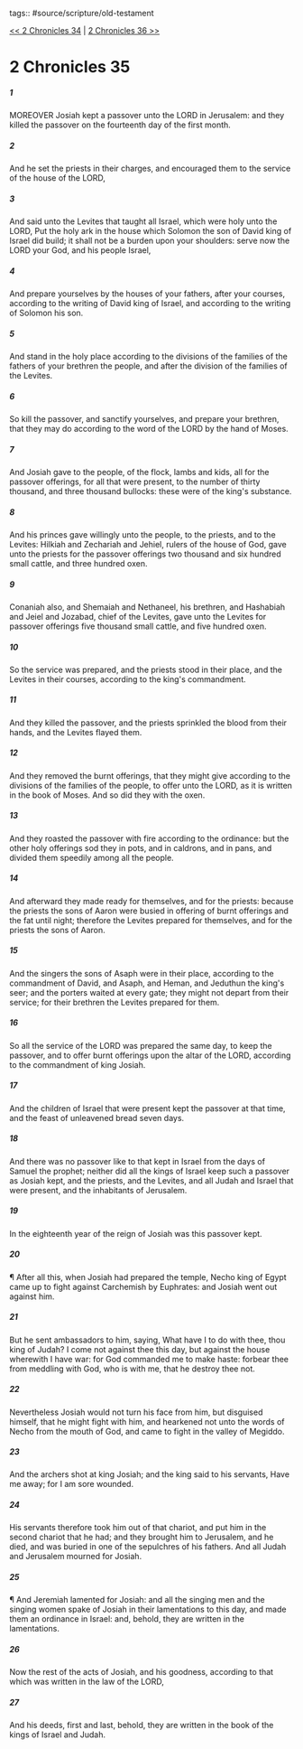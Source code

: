 tags:: #source/scripture/old-testament

[<< 2 Chronicles 34](/old-testament/14_2_Chronicles/2_Chronicles_34.md) | [2 Chronicles 36 >>](/old-testament/14_2_Chronicles/2_Chronicles_36.md)

# 2 Chronicles 35

##### 1

MOREOVER Josiah kept a passover unto the LORD in Jerusalem: and they killed the passover on the fourteenth day of the first month.

##### 2

And he set the priests in their charges, and encouraged them to the service of the house of the LORD,

##### 3

And said unto the Levites that taught all Israel, which were holy unto the LORD, Put the holy ark in the house which Solomon the son of David king of Israel did build; it shall not be a burden upon your shoulders: serve now the LORD your God, and his people Israel,

##### 4

And prepare yourselves by the houses of your fathers, after your courses, according to the writing of David king of Israel, and according to the writing of Solomon his son.

##### 5

And stand in the holy place according to the divisions of the families of the fathers of your brethren the people, and after the division of the families of the Levites.

##### 6

So kill the passover, and sanctify yourselves, and prepare your brethren, that they may do according to the word of the LORD by the hand of Moses.

##### 7

And Josiah gave to the people, of the flock, lambs and kids, all for the passover offerings, for all that were present, to the number of thirty thousand, and three thousand bullocks: these were of the king's substance.

##### 8

And his princes gave willingly unto the people, to the priests, and to the Levites: Hilkiah and Zechariah and Jehiel, rulers of the house of God, gave unto the priests for the passover offerings two thousand and six hundred small cattle, and three hundred oxen.

##### 9

Conaniah also, and Shemaiah and Nethaneel, his brethren, and Hashabiah and Jeiel and Jozabad, chief of the Levites, gave unto the Levites for passover offerings five thousand small cattle, and five hundred oxen.

##### 10

So the service was prepared, and the priests stood in their place, and the Levites in their courses, according to the king's commandment.

##### 11

And they killed the passover, and the priests sprinkled the blood from their hands, and the Levites flayed them.

##### 12

And they removed the burnt offerings, that they might give according to the divisions of the families of the people, to offer unto the LORD, as it is written in the book of Moses. And so did they with the oxen.

##### 13

And they roasted the passover with fire according to the ordinance: but the other holy offerings sod they in pots, and in caldrons, and in pans, and divided them speedily among all the people.

##### 14

And afterward they made ready for themselves, and for the priests: because the priests the sons of Aaron were busied in offering of burnt offerings and the fat until night; therefore the Levites prepared for themselves, and for the priests the sons of Aaron.

##### 15

And the singers the sons of Asaph were in their place, according to the commandment of David, and Asaph, and Heman, and Jeduthun the king's seer; and the porters waited at every gate; they might not depart from their service; for their brethren the Levites prepared for them.

##### 16

So all the service of the LORD was prepared the same day, to keep the passover, and to offer burnt offerings upon the altar of the LORD, according to the commandment of king Josiah.

##### 17

And the children of Israel that were present kept the passover at that time, and the feast of unleavened bread seven days.

##### 18

And there was no passover like to that kept in Israel from the days of Samuel the prophet; neither did all the kings of Israel keep such a passover as Josiah kept, and the priests, and the Levites, and all Judah and Israel that were present, and the inhabitants of Jerusalem.

##### 19

In the eighteenth year of the reign of Josiah was this passover kept.

##### 20

¶ After all this, when Josiah had prepared the temple, Necho king of Egypt came up to fight against Carchemish by Euphrates: and Josiah went out against him.

##### 21

But he sent ambassadors to him, saying, What have I to do with thee, thou king of Judah? I come not against thee this day, but against the house wherewith I have war: for God commanded me to make haste: forbear thee from meddling with God, who is with me, that he destroy thee not.

##### 22

Nevertheless Josiah would not turn his face from him, but disguised himself, that he might fight with him, and hearkened not unto the words of Necho from the mouth of God, and came to fight in the valley of Megiddo.

##### 23

And the archers shot at king Josiah; and the king said to his servants, Have me away; for I am sore wounded.

##### 24

His servants therefore took him out of that chariot, and put him in the second chariot that he had; and they brought him to Jerusalem, and he died, and was buried in one of the sepulchres of his fathers. And all Judah and Jerusalem mourned for Josiah.

##### 25

¶ And Jeremiah lamented for Josiah: and all the singing men and the singing women spake of Josiah in their lamentations to this day, and made them an ordinance in Israel: and, behold, they are written in the lamentations.

##### 26

Now the rest of the acts of Josiah, and his goodness, according to that which was written in the law of the LORD,

##### 27

And his deeds, first and last, behold, they are written in the book of the kings of Israel and Judah.
